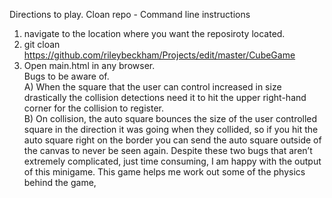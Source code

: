 Directions to play.
Cloan repo - Command line instructions
1. navigate to the location where you want the reposiroty located.
2. git cloan https://github.com/rileybeckham/Projects/edit/master/CubeGame
3. Open main.html in any browser.  
Bugs to be aware of.  
A)	When the square that the user can control increased in size drastically the collision detections need it to hit the upper right-hand corner for the collision to register.  
B)	On collision, the auto square bounces the size of the user controlled square in the direction it was going when they collided, so if you hit the auto square right on the border you can send the auto square outside of the canvas to never be seen again.
Despite these two bugs that aren’t extremely complicated, just time consuming, I am happy with the output of this minigame. This game helps me work out some of the physics behind the game,
